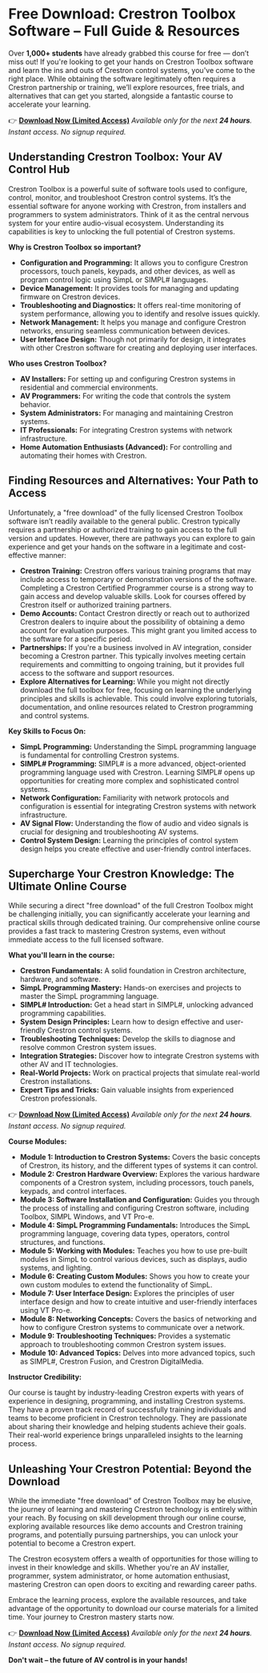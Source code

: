 # Free Download: Crestron Toolbox Software – Full Guide & Resources

Over **1,000+ students** have already grabbed this course for free — don’t miss out! If you're looking to get your hands on Crestron Toolbox software and learn the ins and outs of Crestron control systems, you've come to the right place. While obtaining the software legitimately often requires a Crestron partnership or training, we’ll explore resources, free trials, and alternatives that can get you started, alongside a fantastic course to accelerate your learning.

👉 **[Download Now (Limited Access)](https://udemywork.com/download-crestron-toolbox-software)**
_Available only for the next **24 hours**. Instant access. No signup required._

## Understanding Crestron Toolbox: Your AV Control Hub

Crestron Toolbox is a powerful suite of software tools used to configure, control, monitor, and troubleshoot Crestron control systems. It’s the essential software for anyone working with Crestron, from installers and programmers to system administrators. Think of it as the central nervous system for your entire audio-visual ecosystem. Understanding its capabilities is key to unlocking the full potential of Crestron systems.

**Why is Crestron Toolbox so important?**

*   **Configuration and Programming:** It allows you to configure Crestron processors, touch panels, keypads, and other devices, as well as program control logic using SimpL or SIMPL# languages.
*   **Device Management:** It provides tools for managing and updating firmware on Crestron devices.
*   **Troubleshooting and Diagnostics:** It offers real-time monitoring of system performance, allowing you to identify and resolve issues quickly.
*   **Network Management:** It helps you manage and configure Crestron networks, ensuring seamless communication between devices.
*   **User Interface Design:** Though not primarily for design, it integrates with other Crestron software for creating and deploying user interfaces.

**Who uses Crestron Toolbox?**

*   **AV Installers:** For setting up and configuring Crestron systems in residential and commercial environments.
*   **AV Programmers:** For writing the code that controls the system behavior.
*   **System Administrators:** For managing and maintaining Crestron systems.
*   **IT Professionals:** For integrating Crestron systems with network infrastructure.
*   **Home Automation Enthusiasts (Advanced):** For controlling and automating their homes with Crestron.

## Finding Resources and Alternatives: Your Path to Access

Unfortunately, a "free download" of the fully licensed Crestron Toolbox software isn’t readily available to the general public. Crestron typically requires a partnership or authorized training to gain access to the full version and updates. However, there are pathways you can explore to gain experience and get your hands on the software in a legitimate and cost-effective manner:

*   **Crestron Training:** Crestron offers various training programs that may include access to temporary or demonstration versions of the software. Completing a Crestron Certified Programmer course is a strong way to gain access and develop valuable skills. Look for courses offered by Crestron itself or authorized training partners.
*   **Demo Accounts:** Contact Crestron directly or reach out to authorized Crestron dealers to inquire about the possibility of obtaining a demo account for evaluation purposes. This might grant you limited access to the software for a specific period.
*   **Partnerships:** If you're a business involved in AV integration, consider becoming a Crestron partner. This typically involves meeting certain requirements and committing to ongoing training, but it provides full access to the software and support resources.
*   **Explore Alternatives for Learning:** While you might not directly download the full toolbox for free, focusing on learning the underlying principles and skills is achievable. This could involve exploring tutorials, documentation, and online resources related to Crestron programming and control systems.

**Key Skills to Focus On:**

*   **SimpL Programming:** Understanding the SimpL programming language is fundamental for controlling Crestron systems.
*   **SIMPL# Programming:** SIMPL# is a more advanced, object-oriented programming language used with Crestron. Learning SIMPL# opens up opportunities for creating more complex and sophisticated control systems.
*   **Network Configuration:** Familiarity with network protocols and configuration is essential for integrating Crestron systems with network infrastructure.
*   **AV Signal Flow:** Understanding the flow of audio and video signals is crucial for designing and troubleshooting AV systems.
*   **Control System Design:** Learning the principles of control system design helps you create effective and user-friendly control interfaces.

## Supercharge Your Crestron Knowledge: The Ultimate Online Course

While securing a direct "free download" of the full Crestron Toolbox might be challenging initially, you can significantly accelerate your learning and practical skills through dedicated training. Our comprehensive online course provides a fast track to mastering Crestron systems, even without immediate access to the full licensed software.

**What you'll learn in the course:**

*   **Crestron Fundamentals:** A solid foundation in Crestron architecture, hardware, and software.
*   **SimpL Programming Mastery:** Hands-on exercises and projects to master the SimpL programming language.
*   **SIMPL# Introduction:** Get a head start in SIMPL#, unlocking advanced programming capabilities.
*   **System Design Principles:** Learn how to design effective and user-friendly Crestron control systems.
*   **Troubleshooting Techniques:** Develop the skills to diagnose and resolve common Crestron system issues.
*   **Integration Strategies:** Discover how to integrate Crestron systems with other AV and IT technologies.
*   **Real-World Projects:** Work on practical projects that simulate real-world Crestron installations.
*   **Expert Tips and Tricks:** Gain valuable insights from experienced Crestron professionals.

👉 **[Download Now (Limited Access)](https://udemywork.com/download-crestron-toolbox-software)**
_Available only for the next **24 hours**. Instant access. No signup required._

**Course Modules:**

*   **Module 1: Introduction to Crestron Systems:** Covers the basic concepts of Crestron, its history, and the different types of systems it can control.
*   **Module 2: Crestron Hardware Overview:** Explores the various hardware components of a Crestron system, including processors, touch panels, keypads, and control interfaces.
*   **Module 3: Software Installation and Configuration:** Guides you through the process of installing and configuring Crestron software, including Toolbox, SIMPL Windows, and VT Pro-e.
*   **Module 4: SimpL Programming Fundamentals:** Introduces the SimpL programming language, covering data types, operators, control structures, and functions.
*   **Module 5: Working with Modules:** Teaches you how to use pre-built modules in SimpL to control various devices, such as displays, audio systems, and lighting.
*   **Module 6: Creating Custom Modules:** Shows you how to create your own custom modules to extend the functionality of SimpL.
*   **Module 7: User Interface Design:** Explores the principles of user interface design and how to create intuitive and user-friendly interfaces using VT Pro-e.
*   **Module 8: Networking Concepts:** Covers the basics of networking and how to configure Crestron systems to communicate over a network.
*   **Module 9: Troubleshooting Techniques:** Provides a systematic approach to troubleshooting common Crestron system issues.
*   **Module 10: Advanced Topics:** Delves into more advanced topics, such as SIMPL#, Crestron Fusion, and Crestron DigitalMedia.

**Instructor Credibility:**

Our course is taught by industry-leading Crestron experts with years of experience in designing, programming, and installing Crestron systems. They have a proven track record of successfully training individuals and teams to become proficient in Crestron technology. They are passionate about sharing their knowledge and helping students achieve their goals. Their real-world experience brings unparalleled insights to the learning process.

## Unleashing Your Crestron Potential: Beyond the Download

While the immediate "free download" of Crestron Toolbox may be elusive, the journey of learning and mastering Crestron technology is entirely within your reach. By focusing on skill development through our online course, exploring available resources like demo accounts and Crestron training programs, and potentially pursuing partnerships, you can unlock your potential to become a Crestron expert.

The Crestron ecosystem offers a wealth of opportunities for those willing to invest in their knowledge and skills. Whether you're an AV installer, programmer, system administrator, or home automation enthusiast, mastering Crestron can open doors to exciting and rewarding career paths.

Embrace the learning process, explore the available resources, and take advantage of the opportunity to download our course materials for a limited time. Your journey to Crestron mastery starts now.

👉 **[Download Now (Limited Access)](https://udemywork.com/download-crestron-toolbox-software)**
_Available only for the next **24 hours**. Instant access. No signup required._

**Don't wait – the future of AV control is in your hands!**
